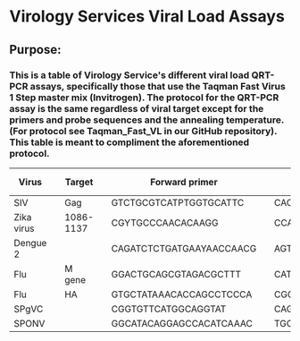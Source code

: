 # Virology Services Viral Load Assays

## Purpose:
### This is a table of Virology Service's different viral load QRT-PCR assays, specifically those that use the Taqman Fast Virus 1 Step master mix (Invitrogen). The protocol for the QRT-PCR assay is the same regardless of viral target except for the primers and probe sequences and the annealing temperature. (For protocol see Taqman_Fast_VL in our GitHub repository). This table is meant to compliment the aforementioned protocol.


 Virus | | Target | | Forward primer | | Reverse primer | | Probe | | Annealing temperature
--- | ---| --- | --- | --- | --- | --- | --- | --- | --- | ---
SIV | | Gag | | GTCTGCGTCATPTGGTGCATTC | | CACTAGKTGTCTCTGCACTATPTGTTTTG | | CTTCPTCAGTKTGTTTCACTTTCTCTTCTGCG | | 62 C
Zika virus | | 1086-1137 | | CGYTGCCCAACACAAGG | | CCACYAAYGTTCTTTTGCABACAT | | AGCCTACCTTGAYAAGCARTCAGACACYCAA | | 60 C
Dengue 2 | | | | CAGATCTCTGATGAAYAACCAACG | | AGTYGACACGCGGTTTCTCT | | CGCGTTTCAGCATATTGAA | | 60 C
Flu | | M gene | | GGACTGCAGCGTAGACGCTTT | | CATCCTGTTGTATATGAGKCCCAT | | CTMAGYTATTCWRCTGGTGCACTTGCC | | 62 C
Flu | | HA | | GTGCTATAAACACCAGCCTCCCA | | CGGGATATTCCTCAATCCTGTGGC | |  CAGAATATACATCCGATCACAATTGGAAAA | | 62 C
SPgVC | | | | CGGTGTTCATGGCAGGTAT | | CAGTTACAGCCGCGTGTTT | | ATGCACCCTGATGTAAGCTGGGCAA | | 58 C
SPONV | | | | GGCATACAGGAGCCACATCAAAC | | TGCGTGGGCTTCTCTGAA | | CATCACTGGAACAAYAAGGAGGCGCTGG | | 61 C
